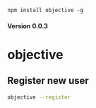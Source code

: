 `npm install objective -g`

#### Version 0.0.3

objective
=========

Register new user
-----------------

```bash
objective --register
```

